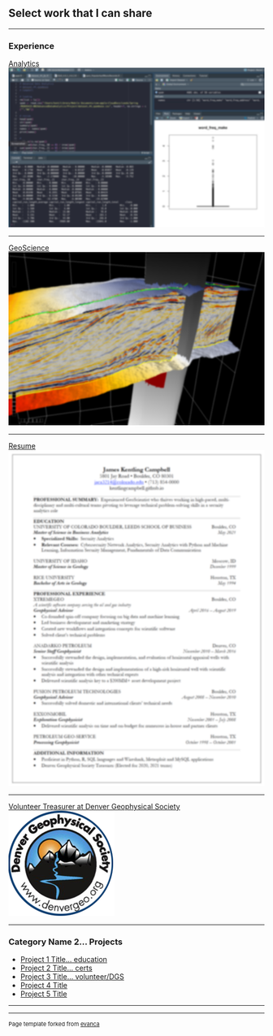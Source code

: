 ## Select work that I can share 

---

### Experience

[Analytics](/sample_page)
<img src="images/blur_pycharm.png?raw=true"/>

---
[GeoScience](/sample_page)
<img src="images/blur_opendtect.png?raw=true"/>

---
[Resume](/pdf/Campbell_Resume.pdf)
<img src="images/blur_resume.png?raw=true"/>

---
[Volunteer Treasurer at Denver Geophysical Society](https://denvergeo.org)
<img src="images/logo-geophysical-2.png?raw=true"/>

---

### Category Name 2... Projects

- [Project 1 Title... education](http://example.com/)
- [Project 2 Title... certs](http://example.com/)
- [Project 3 Title... volunteer/DGS](http://example.com/)
- [Project 4 Title](http://example.com/)
- [Project 5 Title](http://example.com/)

---




---
<p style="font-size:11px">Page template forked from <a href="https://github.com/evanca/quick-portfolio">evanca</a></p>
<!-- Remove above link if you don't want to attibute -->
